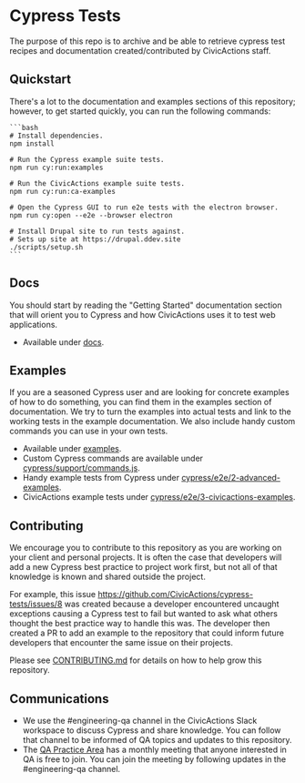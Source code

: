 # Cypress Tests

The purpose of this repo is to archive and be able to retrieve cypress test recipes and documentation created/contributed by CivicActions staff.

## Quickstart

There's a lot to the documentation and examples sections of this repository; however, to get started quickly, you
can run the following commands:

    ```bash
    # Install dependencies.
    npm install

    # Run the Cypress example suite tests.
    npm run cy:run:examples

    # Run the CivicActions example suite tests.
    npm run cy:run:ca-examples

    # Open the Cypress GUI to run e2e tests with the electron browser.
    npm run cy:open --e2e --browser electron

    # Install Drupal site to run tests against.
    # Sets up site at https://drupal.ddev.site
    ./scripts/setup.sh
    ```

## Docs

You should start by reading the "Getting Started" documentation section that will orient you to Cypress and how
CivicActions uses it to test web applications.

- Available under [docs](/docs).

## Examples

If you are a seasoned Cypress user and are looking for concrete examples of how to do something, you can find them
in the examples section of documentation. We try to turn the examples into actual tests and link to the working
tests in the example documentation. We also include handy custom commands you can use in your own tests.

- Available under [examples](/docs/examples).
- Custom Cypress commands are available under [cypress/support/commands.js](/cypress/support/commands.js).
- Handy example tests from Cypress under [cypress/e2e/2-advanced-examples](/cypress/e2e/2-advanced-examples).
- CivicActions example tests under [cypress/e2e/3-civicactions-examples](/cypress/e2e/3-civicactions-examples).

## Contributing

We encourage you to contribute to this repository as you are working on your client and personal projects. It is
often the case that developers will add a new Cypress best practice to project work first, but not all of that
knowledge is known and shared outside the project.

For example, this issue https://github.com/CivicActions/cypress-tests/issues/8 was created because a developer
encountered uncaught exceptions causing a Cypress test to fail but wanted to ask what others thought the best
practice way to handle this was. The developer then created a PR to add an example to the repository that could
inform future developers that encounter the same issue on their projects.

Please see [CONTRIBUTING.md](/.github/contributing.md) for details on how to help grow this repository.

## Communications

- We use the #engineering-qa channel in the CivicActions Slack workspace to discuss Cypress and share knowledge. You
  can follow that channel to be informed of QA topics and updates to this repository.
- The [QA Practice Area](https://guidebook.civicactions.com/en/latest/practice-areas/about-practice-areas/) has a
  monthly meeting that anyone interested in QA is free to join. You can join the meeting by following updates in the
  #engineering-qa channel.
